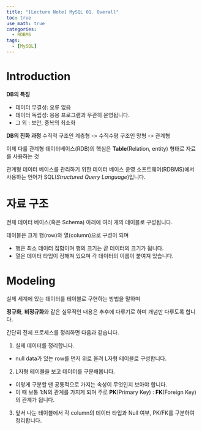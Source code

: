 ```yaml
---
title: "[Lecture Note] MySQL 01. Overall"
toc: true
use_math: true
categories:
  - RDBMS
tags:
  - [MySQL]
---
```


# Introduction

**DB의 특징**

- 데이터 무결성: 오류 없음
- 데이터 독립성: 응용 프로그램과 무관히 운영됩니다.
- 그 외 : 보안, 중복의 최소화 

**DB의 진화 과정** 
수직적 구조인 계층형 -> 수직수평 구조인 망형 -> 관계형

이제 다룰 관계형 데이터베이스(RDB)의 핵심은 **Table**(Relation, entity) 형태로 자료를 사용하는 것

관계형 데이터 베이스를 관리하기 위한 데이터 베이스 운영 소프트웨어(RDBMS)에서 사용하는 언어가 SQL(*Structured Query Language*)입니다.


# 자료 구조

전체 데이터 베이스(혹은 Schema) 아래에 여러 개의 테이블로 구성됩니다.

테이블은 크게 행(row)와 열(column)으로 구성이 되며

- 행은 최소 데이터 집합이며 행의 크기는 곧 데이터의 크기가 됩니다.
- 열은 데이터 타입이 정해져 있으며 각 데이터의 이름이 붙여져 있습니다.

# Modeling

실제 세계에 있는 데이터를 테이블로 구현하는 방법을 말하며 

**정규화**, **비정규화**와 같은 실무적인 내용은 추후에 다루기로 하며 개념만 다루도록 합니다.

간단히 전체 프로세스를 정리하면 다음과 같습니다.

1.  실제 데이터를 정리합니다.
 - null data가 있는 row를 먼저 위로 올려 L자형 테이블로 구성합니다.
2. L자형 테이블을 보고 데이터를 구분해봅니다.
 - 이렇게 구분할 땐 공통적으로 가지는 속성이 무엇인지 보아야 합니다.
 - 이 때 보통 1:N의 관계를 가지게 되며 주로 **PK**(Primary Key) : **FK**(Foreign Key) 의 관계가 됩니다. 
3. 앞서 나눈 테이블에서 각 column의 데이터 타입과 Null 여부, PK/FK를 구분하여 정리합니다. 
